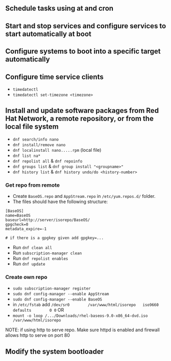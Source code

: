 ## Schedule tasks using at and cron

## Start and stop services and configure services to start automatically at boot

## Configure systems to boot into a specific target automatically

## Configure time service clients
- `timedatectl`
- `timedatectl set-timezone <timezone>`


## Install and update software packages from Red Hat Network, a remote repository, or from the local file system
- `dnf search/info nano`
- `dnf install/remove nano`
- `dnf localinstall nano.....rpm` (local file)
- `dnf list na*`
- `dnf repolist all` & `dnf repoinfo`
- `dnf groups list` & `dnf group install "<groupname>"`
- `dnf history list` & `dnf history undo/do <history-number>`
### Get repo from remote
- Create `BaseOS.repo` and `AppStream.repo` in `/etc/yum.repos.d/` folder.
- The files should have the following structure:
```
[BaseOS]
name=BaseOS
baseurl=http://server/isorepo/BaseOS/
gpgcheck=0
metadata_expire=-1

# if there is a gpgkey given add gpgkey=...
```
- Run `dnf clean all`
- Run `subscription-manager clean`
- Run `dnf repolist enables`
- Run `dnf update`

### Create own repo
- `sudo subscription-manager register`
- `sudo dnf config-manager --enable AppStream`
- `sudo dnf config-manager --enable BaseOS`
- in `/etc/fstab` add `/dev/sr0        /var/www/html/isorepo   iso9660         defaults        0 0`
OR
- `mount -o loop /.../Downloads/rhel-baseos-9.0-x86_64-dvd.iso /var/www/html/isorepo`

NOTE: if using http to serve repo. Make sure httpd is enabled and firewall allows http to serve on port 80
## Modify the system bootloader
